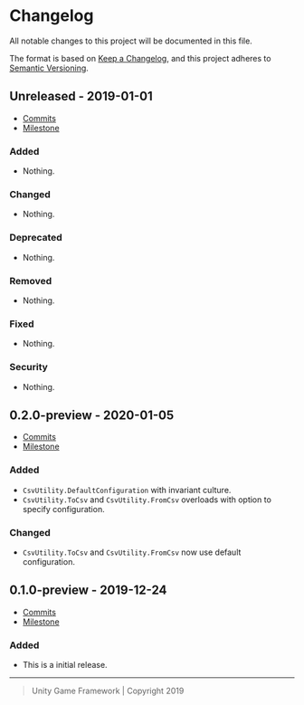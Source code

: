 # Changelog
All notable changes to this project will be documented in this file.

The format is based on [Keep a Changelog](https://keepachangelog.com/en/1.0.0/),
and this project adheres to [Semantic Versioning](https://semver.org/spec/v2.0.0.html).

## Unreleased - 2019-01-01
- [Commits](https://github.com/unity-game-framework/ugf-csv/compare/0.0.0...0.0.0)
- [Milestone](https://github.com/unity-game-framework/ugf-csv/milestone/0?closed=1)

### Added
- Nothing.

### Changed
- Nothing.

### Deprecated
- Nothing.

### Removed
- Nothing.

### Fixed
- Nothing.

### Security
- Nothing.

## 0.2.0-preview - 2020-01-05
- [Commits](https://github.com/unity-game-framework/ugf-csv/compare/0.1.0-preview...0.2.0-preview)
- [Milestone](https://github.com/unity-game-framework/ugf-csv/milestone/1?closed=1)

### Added
- `CsvUtility.DefaultConfiguration` with invariant culture.
- `CsvUtility.ToCsv` and `CsvUtility.FromCsv` overloads with option to specify configuration.

### Changed
- `CsvUtility.ToCsv` and `CsvUtility.FromCsv` now use default configuration.

## 0.1.0-preview - 2019-12-24
- [Commits](https://github.com/unity-game-framework/ugf-csv/compare/f1de95b...0.1.0-preview)
- [Milestone](https://github.com/unity-game-framework/ugf-csv/milestone/1?closed=1)

### Added
- This is a initial release.

---
> Unity Game Framework | Copyright 2019
